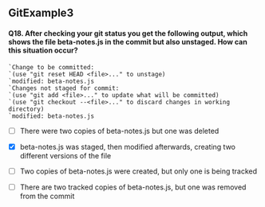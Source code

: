 ##   GitExample3


#### Q18. After checking your git status you get the following output, which shows the file beta-notes.js in the commit but also unstaged. How can this situation occur?
```shell
`Change to be committed:
`(use "git reset HEAD <file>..." to unstage)
`modified: beta-notes.js
`Changes not staged for commit:
`(use "git add <file>..." to update what will be committed)
`(use "git checkout --<file>..." to discard changes in working directory)
`modified: beta-notes.js
```

- [ ] There were two copies of beta-notes.js but one was deleted
- [x] beta-notes.js was staged, then modified afterwards, creating two different versions of the file
- [ ] Two copies of beta-notes.js were created, but only one is being tracked
- [ ] There are two tracked copies of beta-notes.js, but one was removed from the commit

